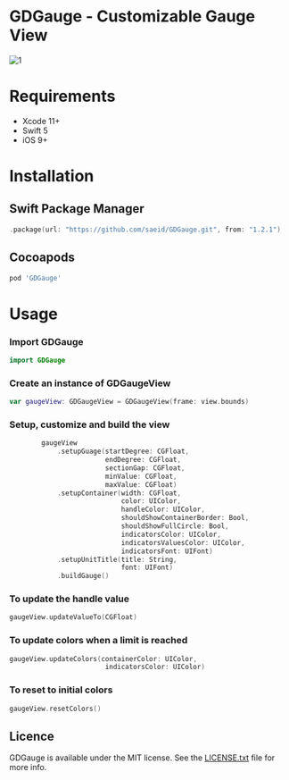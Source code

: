 # GDGauge - Customizable Gauge View

![1](https://user-images.githubusercontent.com/9967486/40322974-4ccd8c1e-5d49-11e8-9adc-8c8569335484.png)

# Requirements
- Xcode 11+
- Swift 5
- iOS 9+


# Installation

## Swift Package Manager

```swift
.package(url: "https://github.com/saeid/GDGauge.git", from: "1.2.1")
```

## Cocoapods
```ruby
pod 'GDGauge'
```

# Usage

### Import GDGauge
```swift
import GDGauge
```

### Create an instance of GDGaugeView
```swift
var gaugeView: GDGaugeView = GDGaugeView(frame: view.bounds)
```

### Setup, customize and build the view
```swift 
        gaugeView
            .setupGuage(startDegree: CGFloat,
                        endDegree: CGFloat,
                        sectionGap: CGFloat,
                        minValue: CGFloat,
                        maxValue: CGFloat)
            .setupContainer(width: CGFloat,
                            color: UIColor,
                            handleColor: UIColor,
                            shouldShowContainerBorder: Bool,
                            shouldShowFullCircle: Bool,
                            indicatorsColor: UIColor,
                            indicatorsValuesColor: UIColor,
                            indicatorsFont: UIFont)
            .setupUnitTitle(title: String,
                            font: UIFont)
            .buildGauge()
```

### To update the handle value
```swift
gaugeView.updateValueTo(CGFloat)
```

### To update colors when a limit is reached
```swift
gaugeView.updateColors(containerColor: UIColor,
                        indicatorsColor: UIColor)
```

### To reset to initial colors
```swift
gaugeView.resetColors()
```

## Licence
GDGauge is available under the MIT license. See the [LICENSE.txt](https://github.com/saeid/GDGauge/blob/master/LICENSE) file for more info.
